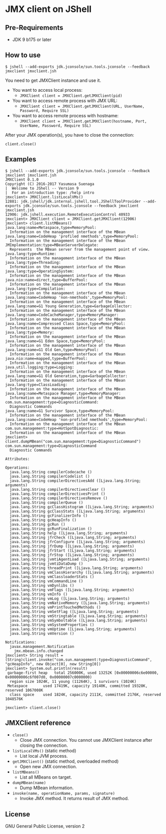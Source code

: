 # JMX client on JShell

## Pre-Requirements

* JDK 9 b175 or later

## How to use

```
$ jshell --add-exports jdk.jconsole/sun.tools.jconsole --feedback jmxclient jmxclient.jsh
```

You need to get JMXClient instance and use it.

* You want to access local process:
  * ```JMXClient client = JMXClient.getJMXClient(pid)```
* You want to access remote process with JMX URL:
  * ```JMXClient client = JMXClient.getJMXClient(URL, UserName, Password, Require SSL)```
* You want to access remote process with hostname:
  * ```JMXClient client = JMXClient.getJMXClient(hostname, Port, UserName, Password, Require SSL)```

After your JMX operation(s), you have to close the connection:

```
client.close()
```

## Examples

```
$ jshell --add-exports jdk.jconsole/sun.tools.jconsole --feedback jmxclient jmxclient.jsh
JMXClient 0.1.0
Copyright (C) 2016-2017 Yasumasa Suenaga
|  Welcome to JShell -- Version 9
|  For an introduction type: /help intro
jmxclient> JMXClient.listLocalVMs()
12881: jdk.jshell/jdk.internal.jshell.tool.JShellToolProvider --add-exports jdk.jconsole/sun.tools.jconsole --feedback jmxclient jmxclient.jsh
12906: jdk.jshell.execution.RemoteExecutionControl 40933
jmxclient> JMXClient client = JMXClient.getJMXClient(12906)
jmxclient> client.listMBeans()
java.lang:name=Metaspace,type=MemoryPool:
  Information on the management interface of the MBean
java.lang:name=CodeHeap 'profiled nmethods',type=MemoryPool:
  Information on the management interface of the MBean
JMImplementation:type=MBeanServerDelegate:
  Represents  the MBean server from the management point of view.
java.lang:type=Runtime:
  Information on the management interface of the MBean
java.lang:type=Threading:
  Information on the management interface of the MBean
java.lang:type=OperatingSystem:
  Information on the management interface of the MBean
java.nio:name=direct,type=BufferPool:
  Information on the management interface of the MBean
java.lang:type=Compilation:
  Information on the management interface of the MBean
java.lang:name=CodeHeap 'non-nmethods',type=MemoryPool:
  Information on the management interface of the MBean
java.lang:name=G1 Young Generation,type=GarbageCollector:
  Information on the management interface of the MBean
java.lang:name=CodeCacheManager,type=MemoryManager:
  Information on the management interface of the MBean
java.lang:name=Compressed Class Space,type=MemoryPool:
  Information on the management interface of the MBean
java.lang:type=Memory:
  Information on the management interface of the MBean
java.lang:name=G1 Eden Space,type=MemoryPool:
  Information on the management interface of the MBean
java.lang:name=G1 Old Gen,type=MemoryPool:
  Information on the management interface of the MBean
java.nio:name=mapped,type=BufferPool:
  Information on the management interface of the MBean
java.util.logging:type=Logging:
  Information on the management interface of the MBean
java.lang:name=G1 Old Generation,type=GarbageCollector:
  Information on the management interface of the MBean
java.lang:type=ClassLoading:
  Information on the management interface of the MBean
java.lang:name=Metaspace Manager,type=MemoryManager:
  Information on the management interface of the MBean
com.sun.management:type=DiagnosticCommand:
  Diagnostic Commands
java.lang:name=G1 Survivor Space,type=MemoryPool:
  Information on the management interface of the MBean
java.lang:name=CodeHeap 'non-profiled nmethods',type=MemoryPool:
  Information on the management interface of the MBean
com.sun.management:type=HotSpotDiagnostic:
  Information on the management interface of the MBean
jmxclient> client.dumpMBean("com.sun.management:type=DiagnosticCommand")
com.sun.management:type=DiagnosticCommand
  Diagnostic Commands

Attributes:

Operations:
  java.lang.String compilerCodecache ()
  java.lang.String compilerCodelist ()
  java.lang.String compilerDirectivesAdd ([Ljava.lang.String; arguments)
  java.lang.String compilerDirectivesClear ()
  java.lang.String compilerDirectivesPrint ()
  java.lang.String compilerDirectivesRemove ()
  java.lang.String compilerQueue ()
  java.lang.String gcClassHistogram ([Ljava.lang.String; arguments)
  java.lang.String gcClassStats ([Ljava.lang.String; arguments)
  java.lang.String gcFinalizerInfo ()
  java.lang.String gcHeapInfo ()
  java.lang.String gcRun ()
  java.lang.String gcRunFinalization ()
  java.lang.String help ([Ljava.lang.String; arguments)
  java.lang.String jfrCheck ([Ljava.lang.String; arguments)
  java.lang.String jfrConfigure ([Ljava.lang.String; arguments)
  java.lang.String jfrDump ([Ljava.lang.String; arguments)
  java.lang.String jfrStart ([Ljava.lang.String; arguments)
  java.lang.String jfrStop ([Ljava.lang.String; arguments)
  java.lang.String jvmtiAgentLoad ([Ljava.lang.String; arguments)
  java.lang.String jvmtiDataDump ()
  java.lang.String threadPrint ([Ljava.lang.String; arguments)
  java.lang.String vmClassHierarchy ([Ljava.lang.String; arguments)
  java.lang.String vmClassloaderStats ()
  java.lang.String vmCommandLine ()
  java.lang.String vmDynlibs ()
  java.lang.String vmFlags ([Ljava.lang.String; arguments)
  java.lang.String vmInfo ()
  java.lang.String vmLog ([Ljava.lang.String; arguments)
  java.lang.String vmNativeMemory ([Ljava.lang.String; arguments)
  java.lang.String vmPrintTouchedMethods ()
  java.lang.String vmSetFlag ([Ljava.lang.String; arguments)
  java.lang.String vmStringtable ([Ljava.lang.String; arguments)
  java.lang.String vmSymboltable ([Ljava.lang.String; arguments)
  java.lang.String vmSystemProperties ()
  java.lang.String vmUptime ([Ljava.lang.String; arguments)
  java.lang.String vmVersion ()

Notifications:
  javax.management.Notification
    jmx.mbean.info.changed
jmxclient> String result = (String)client.invoke("com.sun.management:type=DiagnosticCommand", "gcHeapInfo", new Object[0], new String[0])
jmxclient> System.out.println(result)
 garbage-first heap   total 256000K, used 13252K [0x00000006c6e00000, 0x00000006c6f007d0, 0x00000007c0000000)
  region size 1024K, 11 young (11264K), 1 survivors (1024K)
 Metaspace       used 17419K, capacity 19140K, committed 19328K, reserved 1067008K
  class space    used 1824K, capacity 2111K, committed 2176K, reserved 1048576K

jmxclient> client.close()
```

## JMXClient reference

* ```close()```
  * Close JMX connection. You cannot use JMXClient instance after closing the connection.
* ```listLocalVMs()``` (static method)
  * List local JVM process.
* ```getJMXClient()``` (static method, overloaded method)
  * Open new JMX connection.
* ```listMBeans()```
  * List all MBeans on target.
* ```dumpMBean(name)```
  * Dump MBean information.
* ```invoke(name, operationName, params, signature)```
  * Invoke JMX method. It returns result of JMX method.

## License

GNU General Public License, version 2
